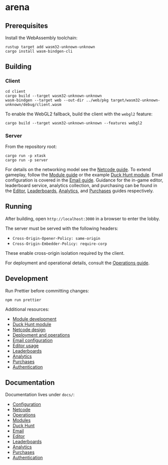 # arena

## Prerequisites

Install the WebAssembly toolchain:

```
rustup target add wasm32-unknown-unknown
cargo install wasm-bindgen-cli
```

## Building

### Client

```
cd client
cargo build --target wasm32-unknown-unknown
wasm-bindgen --target web --out-dir ../web/pkg target/wasm32-unknown-unknown/debug/client.wasm
```

To enable the WebGL2 fallback, build the client with the `webgl2` feature:

```
cargo build --target wasm32-unknown-unknown --features webgl2
```

### Server

From the repository root:

```
cargo run -p xtask
cargo run -p server
```

For details on the networking model see the [Netcode guide](docs/netcode.md). To extend gameplay, follow the [Module guide](docs/modules.md) or the example [Duck Hunt module](docs/DuckHunt.md). Email configuration is covered in the [Email guide](docs/Email.md). Guidance for the in-game editor, leaderboard service, analytics collection, and purchasing can be found in the [Editor](docs/Editor.md), [Leaderboards](docs/Leaderboards.md), [Analytics](docs/Analytics.md), and [Purchases](docs/Purchases.md) guides respectively.

## Running

After building, open `http://localhost:3000` in a browser to enter the lobby.

The server must be served with the following headers:

- `Cross-Origin-Opener-Policy: same-origin`
- `Cross-Origin-Embedder-Policy: require-corp`

These enable cross-origin isolation required by the client.

For deployment and operational details, consult the [Operations guide](docs/ops.md).

## Development

Run Prettier before committing changes:

```
npm run prettier
```

Additional resources:

- [Module development](docs/modules.md)
- [Duck Hunt module](docs/DuckHunt.md)
- [Netcode design](docs/netcode.md)
- [Deployment and operations](docs/ops.md)
- [Email configuration](docs/Email.md)
- [Editor usage](docs/Editor.md)
- [Leaderboards](docs/Leaderboards.md)
- [Analytics](docs/Analytics.md)
- [Purchases](docs/Purchases.md)
- [Authentication](docs/Auth.md)

## Documentation

Documentation lives under `docs/`:

- [Configuration](docs/Config.md)
- [Netcode](docs/netcode.md)
- [Operations](docs/ops.md)
- [Modules](docs/modules.md)
- [Duck Hunt](docs/DuckHunt.md)
- [Email](docs/Email.md)
- [Editor](docs/Editor.md)
- [Leaderboards](docs/Leaderboards.md)
- [Analytics](docs/Analytics.md)
- [Purchases](docs/Purchases.md)
- [Authentication](docs/Auth.md)
